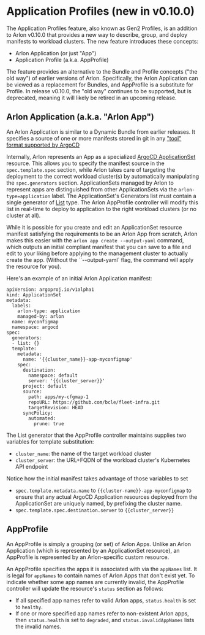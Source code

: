 # Application Profiles (new in v0.10.0)

The Application Profiles feature, also known as Gen2 Profiles, is an
addition to Arlon v0.10.0 that provides a new way to describe, group,
and deploy manifests to workload clusters. The new feature introduces
these concepts:
* Arlon Application (or just "App")
* Application Profile (a.k.a. AppProfile)

The feature provides an alternative to the Bundle and Profile concepts
("the old way") of earlier versions of Arlon. Specifically,
the Arlon Application can be viewed as a replacement for Bundles,
and AppProfile is a substitute for Profile.
In release v0.10.0, the "old way" continues to be supported, but is deprecated,
meaning it will likely be retired in an upcoming release.

## Arlon Application (a.k.a. "Arlon App")

An Arlon Application is similar to a Dynamic Bundle from earlier releases.
It specifies a source of one or more manifests stored in git in any
["tool" format supported by ArgoCD](https://argo-cd.readthedocs.io/en/stable/user-guide/application_sources/)

Internally, Arlon represents an App as a specialized [ArgoCD ApplicationSet](https://argo-cd.readthedocs.io/en/stable/operator-manual/applicationset/) resource.
This allows you to specify the manifest source in the `spec.template.spec` section,
while Arlon takes care of targeting the deployment to the correct workload cluster(s)
by automatically manipulating the `spec.generators` section.
ApplicationSets managed by Arlon to represent apps are distinguished from
other ApplicationSets via the `arlon-type=application` label.
The ApplicationSet's Generators list must contain a single generator of [List](https://argo-cd.readthedocs.io/en/stable/operator-manual/applicationset/Generators-List/)
type. The Arlon AppProfile controller will modify this list in real-time
to deploy to application to the right workload clusters (or no cluster at all).

While it is possible for you create and edit an ApplicationSet resource manifest
satisfying the requirements to be an Arlon App from scratch, Arlon makes
this easier with the `arlon app create --output-yaml` command, which outputs an
initial compliant manifest that you can
save to a file and edit to your liking before applying to
the management cluster to actually create the app.
(Without the ``--output-yaml` flag, the command will apply the resource for you).

Here's an example of an initial Arlon Application manifest:
```
apiVersion: argoproj.io/v1alpha1
kind: ApplicationSet
metadata:
  labels:
    arlon-type: application
    managed-by: arlon
  name: myconfigmap
  namespace: argocd
spec:
  generators:
  - list: {}
  template:
    metadata:
      name: '{{cluster_name}}-app-myconfigmap'
    spec:
      destination:
        namespace: default
        server: '{{cluster_server}}'
      project: default
      source:
        path: apps/my-cfgmap-1
        repoURL: https://github.com/bcle/fleet-infra.git
        targetRevision: HEAD
      syncPolicy:
        automated:
          prune: true
```

The List generator that the AppProfile controller maintains supplies two variables for template substitution:
- `cluster_name`: the name of the target workload cluster
- `cluster_server`: the URL+FQDN of the workload cluster's Kubernetes API endpoint

Notice how the initial manifest takes advantage of those variables to set
- `spec.template.metadata.name` to `{{cluster-name}}-app-myconfigmap`
to ensure that any actual ArgoCD Application resources deployed from the ApplicationSet
are uniquely named, by prefixing the cluster name.
- `spec.template.spec.destination.server` to `{{cluster_server}}`

## AppProfile

An AppProfile is simply a grouping (or set) of Arlon Apps.
Unlike an Arlon Application (which is represented by an ApplicationSet resource),
an AppProfile is represented by an Arlon-specific custom resource.

An AppProfile specifies the apps it is associated with via the `appNames` list.
It is legal for `appNames` to contain names of Arlon Apps that don't exist yet.
To indicate whether some app names are currently invalid, the AppProfile controller
will update the resource's `status` section as follows:
- If all specified app names refer to valid Arlon apps, `status.health`
  is set to `healthy`.
- If one or more specified app names refer to non-existent Arlon apps,
  then `status.health` is set to `degraded`, and `status.invalidAppNames`
  lists the invalid names.

